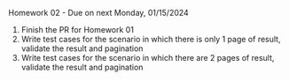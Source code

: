 Homework 02 - Due on next Monday, 01/15/2024 
1. Finish the PR for Homework 01
1. Write test cases for the scenario in which there is only 1 page of result, validate the result and pagination
1. Write test cases for the scenario in which there are 2 pages of result, validate the result and pagination